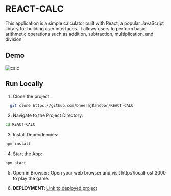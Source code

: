 
# REACT-CALC

This application is a simple calculator built with React, a popular JavaScript library for building user interfaces. It allows users to perform basic arithmetic operations such as addition, subtraction, multiplication, and division.

## Demo

![calc](https://github.com/DheerajKandoor/REACT-CALC/assets/92793181/fae3ea7a-1695-4623-b6fd-db0aceb2ab42)




## Run Locally

1. Clone the project:

```bash
  git clone https://github.com/DheerajKandoor/REACT-CALC
```

2. Navigate to the Project Directory:
```bash
cd REACT-CALC
```
3. Install Dependencies:
```bash
npm install

```
4. Start the App:
```bash
npm start
```
5. Open in Browser:
Open your web browser and visit http://localhost:3000 to play the game.

6. **DEPLOYMENT**: [Link to deployed project](https://react-calc-a0cw.onrender.com/)
